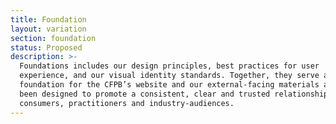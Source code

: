 ```yaml
---
title: Foundation
layout: variation
section: foundation
status: Proposed
description: >-
  Foundations includes our design principles, best practices for user
  experience, and our visual identity standards. Together, they serve as a
  foundation for the CFPB’s website and our external-facing materials and have
  been designed to promote a consistent, clear and trusted relationship with
  consumers, practitioners and industry-audiences.
---
```


